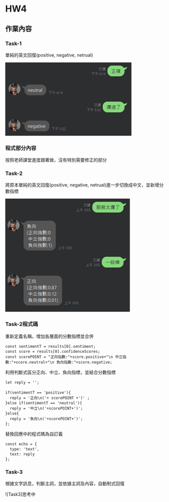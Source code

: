 # HW4 #

## 作業內容 ##

### Task-1 ###

單純的英文回復(positive, negative, netrual)

![Task1](https://github.com/emeraldChung/LAT/blob/main/Homework4/task1.jpg)



### 程式部分內容 ###

按照老師課堂進度跟著做，沒有特別需要修正的部分



### Task-2 ###

將原本單純的英文回復(positive, negative, netrual)進一步切換成中文，並新增分數指標

![Task2](https://github.com/emeraldChung/LAT/blob/main/Homework4/task2.jpg)



### Task-2程式碼 ###

重新定義名稱，增加各層面的分數指標並合併

    const sentimentT = results[0].sentiment;
    const score = results[0].confidenceScores;
    const scorePOINT = "正向指數:"+score.positive+"\n 中立指數:"+score.neutral+"\n 負向指數:"+score.negative;
    
利用判斷式區分正向、中立、負向指標，並結合分數指標

    let reply = '';

    if(sentimentT == 'positive'){
      reply = '正向\n('+ scorePOINT +')' ;
    }else if(sentimentT == 'neutral'){
      reply = '中立\n('+scorePOINT+')';
    }else{
      reply = '負向\n('+scorePOINT+')';
    };
   
   
替換回應中的程式碼為自訂義

    const echo = {
      type: 'text',
      text: reply
    };
    
    

### Task-3 ###

根據文字訊息，判斷主詞，並依據主詞及內容，自動制式回復

![Task3]思考中


